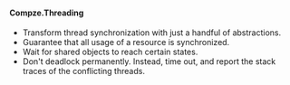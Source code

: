 ﻿<div>

#### Compze.Threading
* Transform thread synchronization with just a handful of abstractions.
* Guarantee that all usage of a resource is synchronized.
* Wait for shared objects to reach certain states.
* Don't deadlock permanently. Instead, time out, and report the stack traces of the conflicting threads.

</div>